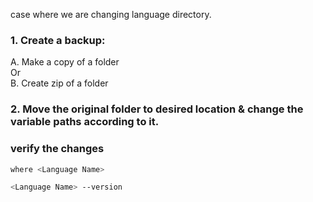case where we are changing language directory.  
### 1. Create a backup:  
A. Make a copy of a folder  
Or  
B. Create zip of a folder    

### 2. Move the original folder to desired location & change the variable paths according to it.  

### verify the changes  
```bash
where <Language Name>
```    
```bash
<Language Name> --version
```    